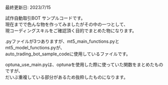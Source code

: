 最終更新日: 2023/7/15

試作自動取引BOT サンプルコードです。<br>
現在までで色んな物を作ってみましたがその中の一つとして、<br>
現コーディングスキルをご確認頂く目的でまとめた物になります。

.pyファイルが3つありますが、mt5_main_functions.pyとmt5_model_functions.pyが、<br>
auto_trading_bot_sample_codeに使用しているファイルです。

optuna_use_main.pyは、optunaを使用した際に使っていた関数をまとめたものですが、<br>
だいぶ重複している部分があるため抜粋したものになります。
